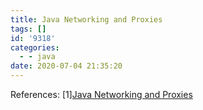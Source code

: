 ```yaml
---
title: Java Networking and Proxies
tags: []
id: '9318'
categories:
  - - java
date: 2020-07-04 21:35:20
---
```



<!-- more -->
References:
\[1\][Java Networking and Proxies](https://docs.oracle.com/javase/8/docs/technotes/guides/net/proxies.html)